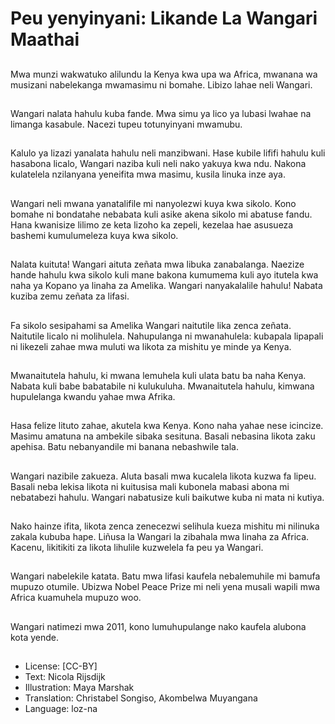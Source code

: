 # Peu yenyinyani: Likande La Wangari Maathai

##
Mwa munzi wakwatuko alilundu la Kenya kwa upa wa Africa, mwanana wa musizani nabelekanga mwamasimu ni bomahe. Libizo lahae neli Wangari.

##
Wangari nalata hahulu kuba fande. Mwa simu ya lico ya lubasi lwahae na limanga kasabule. Nacezi tupeu totunyinyani mwamubu.

##
Kalulo ya lizazi yanalata hahulu neli manzibwani. Hase kubile lififi hahulu kuli hasabona licalo, Wangari naziba kuli neli nako yakuya kwa ndu. Nakona kulatelela nzilanyana yeneifita mwa masimu, kusila linuka inze aya.

##
Wangari neli mwana yanatalifile mi nanyolezwi kuya kwa sikolo. Kono bomahe ni bondatahe nebabata kuli asike akena sikolo mi abatuse fandu. Hana kwanisize lilimo ze keta lizoho ka zepeli, kezelaa hae asusueza bashemi kumulumeleza kuya kwa sikolo.

##
Nalata kuituta! Wangari aituta zeñata mwa libuka zanabalanga. Naezize hande hahulu kwa sikolo kuli mane bakona kumumema kuli ayo itutela kwa naha ya Kopano ya linaha za Amelika. Wangari nanyakalalile hahulu! Nabata kuziba zemu zeñata za lifasi.

##
Fa sikolo sesipahami sa Amelika Wangari naitutile lika zenca zeñata. Naitutile licalo ni molihulela. Nahupulanga ni mwanahulela: kubapala lipapali ni likezeli zahae mwa muluti wa likota za mishitu ye minde ya Kenya.

##
Mwanaitutela hahulu, ki mwana lemuhela kuli ulata batu ba naha Kenya. Nabata kuli babe babatabile ni kulukuluha. Mwanaitutela hahulu, kimwana hupulelanga kwandu yahae mwa Afrika.

##
Hasa felize lituto zahae, akutela kwa Kenya. Kono naha yahae nese icincize. Masimu amatuna na ambekile sibaka sesituna. Basali nebasina likota zaku apehisa. Batu nebanyandile mi banana nebashwile tala.

##
Wangari nazibile zakueza. Aluta basali mwa kucalela likota kuzwa fa lipeu. Basali neba lekisa likota ni kuitusisa mali kubonela mabasi abona mi nebatabezi hahulu. Wangari nabatusize kuli baikutwe kuba ni mata ni kutiya.

##
Nako hainze ifita, likota zenca zenecezwi selihula kueza mishitu mi nilinuka zakala kububa hape. Liñusa la Wangari la zibahala mwa linaha za Africa. Kacenu, likitikiti za likota lihulile kuzwelela fa peu ya Wangari.

##
Wangari nabelekile katata. Batu mwa lifasi kaufela nebalemuhile mi bamufa mupuzo otumile. Ubizwa Nobel Peace Prize mi neli yena musali wapili mwa Africa kuamuhela mupuzo woo.

##
Wangari natimezi mwa 2011, kono lumuhupulange nako kaufela alubona kota yende.

##
* License: [CC-BY]
* Text: Nicola Rijsdijk
* Illustration: Maya Marshak
* Translation: Christabel Songiso, Akombelwa Muyangana
* Language: loz-na
